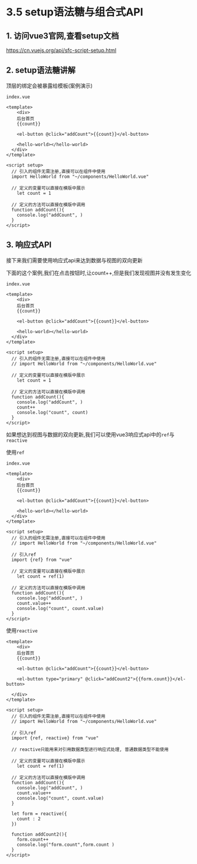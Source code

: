 # 3.5 setup语法糖与组合式API

## 1. 访问vue3官网,查看setup文档

https://cn.vuejs.org/api/sfc-script-setup.html



## 2. setup语法糖讲解

顶层的绑定会被暴露给模板(案例演示)

`index.vue`

```vue
<template>
	<div>
  	后台首页
    {{count}}
    
    <el-button @click="addCount">{{count}}</el-button>
    
    <hello-world></hello-world>
  </div>
</template>

<script setup>
  // 引入的组件无需注册,直接可以在组件中使用
  import HelloWorld from "~/components/HelloWorld.vue"
  
  // 定义的变量可以直接在模版中展示
	let count = 1
  
  // 定义的方法可以直接在模版中调用
  function addCount(){
    console.log("addCount", )
  }
</script>
```



## 3. 响应式API

接下来我们需要使用响应式api来达到数据与视图的双向更新



下面的这个案例,我们在点击按钮时,让count++,但是我们发现视图并没有发生变化

`index.vue`

```vue
<template>
	<div>
  	后台首页
    {{count}}
    
    <el-button @click="addCount">{{count}}</el-button>
    
    <hello-world></hello-world>
  </div>
</template>

<script setup>
  // 引入的组件无需注册,直接可以在组件中使用
  // import HelloWorld from "~/components/HelloWorld.vue"
  
  // 定义的变量可以直接在模版中展示
	let count = 1
  
  // 定义的方法可以直接在模版中调用
  function addCount(){
    console.log("addCount", )
    count++
    console.log("count", count)
  }
</script>
```



如果想达到视图与数据的双向更新,我们可以使用vue3响应式api中的`ref`与`reactive`



使用`ref`

`index.vue`

```vue
<template>
	<div>
  	后台首页
    {{count}}
    
    <el-button @click="addCount">{{count}}</el-button>
    
    <hello-world></hello-world>
  </div>
</template>

<script setup>
  // 引入的组件无需注册,直接可以在组件中使用
  // import HelloWorld from "~/components/HelloWorld.vue"
  
  // 引入ref
  import {ref} from "vue"
  
  // 定义的变量可以直接在模版中展示
	let count = ref(1)
  
  // 定义的方法可以直接在模版中调用
  function addCount(){
    console.log("addCount", )
    count.value++
    console.log("count", count.value)
  }
</script>
```



使用`reactive`

```vue
<template>
	<div>
  	后台首页
    {{count}}
    
    <el-button @click="addCount">{{count}}</el-button>
    
    <el-button type="primary" @click="addCount2">{{form.count}}</el-button>
   
  </div>
</template>

<script setup>
  // 引入的组件无需注册,直接可以在组件中使用
  // import HelloWorld from "~/components/HelloWorld.vue"
  
  // 引入ref
  import {ref, reactive} from "vue"
  
  // reactive只能用来对引用数据类型进行响应式处理, 普通数据类型不能使用
  
  // 定义的变量可以直接在模版中展示
	let count = ref(1)
  
  // 定义的方法可以直接在模版中调用
  function addCount(){
    console.log("addCount", )
    count.value++
    console.log("count", count.value)
  }
  
  let form = reactive({
    count : 2
  })
  
  function addCount2(){
    form.count++
    console.log("form.count",form.count )
  }
</script>
```

